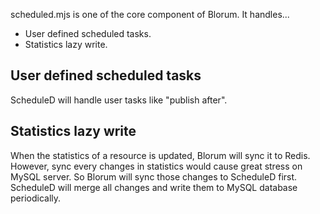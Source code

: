 scheduled.mjs is one of the core component of Blorum. It handles...

- User defined scheduled tasks.
- Statistics lazy write.

## User defined scheduled tasks

ScheduleD will handle user tasks like "publish after".

## Statistics lazy write

When the statistics of a resource is updated, Blorum will sync it to Redis. However, sync every changes in statistics would cause great stress on MySQL server. So Blorum will sync those changes to ScheduleD first. ScheduleD will merge all changes and write them to MySQL database periodically.